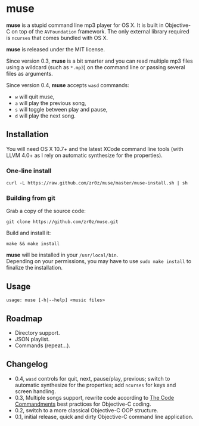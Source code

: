 muse
====

**muse** is a stupid command line mp3 player for OS X. It is built in Objective-C on top of the `AVFoundation` framework. 
The only external library required is `ncurses` that comes bundled with OS X.

**muse** is released under the MIT license.

Since version 0.3, **muse** is a bit smarter and you can read multiple mp3 files using a wildcard (such as `*.mp3`) on the command line or passing several files as arguments.

Since version 0.4, **muse** accepts `wasd` commands:

- `w` will quit muse,
- `a` will play the previous song,
- `s` will toggle between play and pause,
- `d` will play the next song.

Installation
------------

You will need OS X 10.7+ and the latest XCode command line tools (with LLVM 4.0+ as I rely on automatic synthesize for the properties).

### One-line install

    curl -L https://raw.github.com/zr0z/muse/master/muse-install.sh | sh

### Building from git

Grab a copy of the source code:

	git clone https://github.com/zr0z/muse.git

Build and install it:

	make && make install

**muse** will be installed in your `/usr/local/bin`.  
Depending on your permissions, you may have to use `sudo make install` to finalize the installation.

Usage
-----

	usage: muse [-h|--help] <music files>

Roadmap
-------

* Directory support.
* JSON playlist.
* Commands (repeat…).

Changelog
---------

* 0.4, `wasd` controls for quit, next, pause/play, previous; switch to automatic synthesize for the properties; add `ncurses` for keys and screen handling.
* 0.3, Multiple songs support, rewrite code according to [The Code Commandments](http://ironwolf.dangerousgames.com/blog/archives/913) best practices for Objective-C coding.
* 0.2, switch to a more classical Objective-C OOP structure.
* 0.1, initial release, quick and dirty Objective-C command line application.
